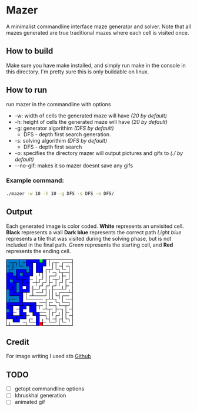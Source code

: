 # Mazer
A minimalist commandline interface maze generator and solver. Note that all mazes generated are true traditional mazes where each cell is visited once.

## How to build
Make sure you have make installed, and simply run make in the console in this directory.
I'm pretty sure this is only buildable on linux.

## How to run
run mazer in the commandline with options
* -w: width of cells the generated maze will have *(20 by default)*
* -h: height of cells the generated maze will have *(20 by default)*
* -g: generator algorithim *(DFS by default)*
    * DFS - depth first search generation.
* -s: solving algorithim *(DFS by default)*
    * DFS - depth first search
* -o: specifies the directory mazer will output pictures and gifs to *(./ by default)*
* --no-gif: makes it so mazer doesnt save any gifs
### Example command:
```bash
./mazer -w 10 -h 10 -g DFS -s DFS -o DFS/
```

## Output
Each generated image is color coded.
**White** represents an unvisited cell.
**Black** represents a wall
**Dark blue** represents the correct path
*Light blue* represents a tile that was visited during the solving phase, but is not included in the final path.
*Green* represents the starting cell, and **Red** represents the ending cell.

![Example](test.png)

## Credit
For image writing I used stb [Github](https://github.com/nothings/stb)

## TODO
- [ ] getopt commandline options
- [ ] khruskhal generation
- [ ] animated gif